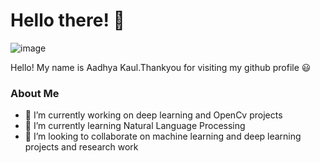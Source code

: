 
<!--
**aadhyakaul10/aadhyakaul10** is a ✨ _special_ ✨ repository because its `README.md` (this file) appears on your GitHub profile.

Here are some ideas to get you started:
- 🔭 I’m currently working on deep learning and OpenCv projects
- - 🌱 I’m currently learning Natural Language Processing
- 👯 I’m looking to collaborate on machine learning and deep learning projects research work
 -->
# Hello there! 👋 
![image](https://user-images.githubusercontent.com/43497662/137617789-a441874b-78b8-433e-84ba-aeadbaa5569b.png)

Hello! My name is Aadhya Kaul.Thankyou for visiting my github profile 😃 
 
### About Me
 
- 🔭 I’m currently working on deep learning and OpenCv projects
- 🌱 I’m currently learning Natural Language Processing
- 👯 I’m looking to collaborate on machine learning and deep learning projects and research work

